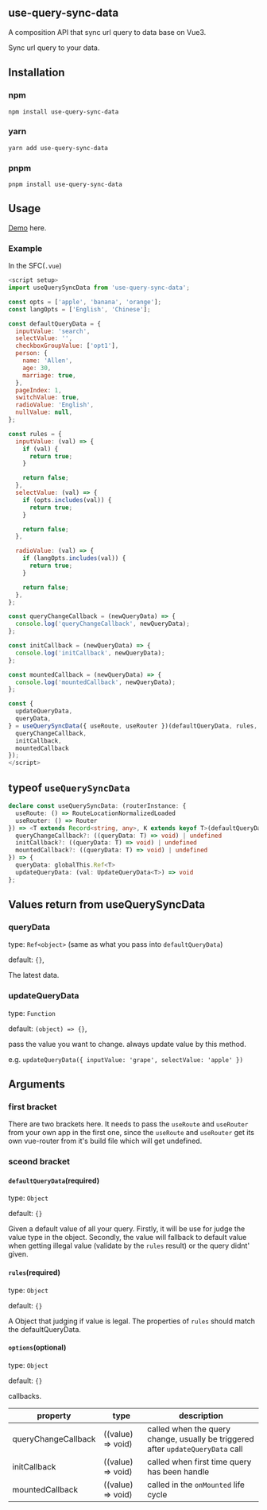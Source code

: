 ## use-query-sync-data

A composition API that sync url query to data base on Vue3.

Sync url query to your data. 

## Installation

### npm

```
npm install use-query-sync-data
```

### yarn

```
yarn add use-query-sync-data
```

### pnpm

```
pnpm install use-query-sync-data
```

## Usage

[Demo](https://codesandbox.io/p/sandbox/solitary-bush-c9t6vx) here.

### Example

In the SFC(`.vue`)

```js
<script setup>
import useQuerySyncData from 'use-query-sync-data';

const opts = ['apple', 'banana', 'orange'];
const langOpts = ['English', 'Chinese'];

const defaultQueryData = {
  inputValue: 'search',
  selectValue: '',
  checkboxGroupValue: ['opt1'],
  person: {
    name: 'Allen',
    age: 30,
    marriage: true,
  },
  pageIndex: 1,
  switchValue: true,
  radioValue: 'English',
  nullValue: null,
};

const rules = {
  inputValue: (val) => {
    if (val) {
      return true;
    }

    return false;
  },
  selectValue: (val) => {
    if (opts.includes(val)) {
      return true;
    }

    return false;
  },

  radioValue: (val) => {
    if (langOpts.includes(val)) {
      return true;
    }

    return false;
  },
};

const queryChangeCallback = (newQueryData) => {
  console.log('queryChangeCallback', newQueryData);
};

const initCallback = (newQueryData) => {
  console.log('initCallback', newQueryData);
};

const mountedCallback = (newQueryData) => {
  console.log('mountedCallback', newQueryData);
};

const {
  updateQueryData,
  queryData,
} = useQuerySyncData({ useRoute, useRouter })(defaultQueryData, rules, {
  queryChangeCallback,
  initCallback,
  mountedCallback
});
</script>
```

## typeof `useQuerySyncData`

```ts
declare const useQuerySyncData: (routerInstance: {
  useRoute: () => RouteLocationNormalizedLoaded
  useRouter: () => Router
}) => <T extends Record<string, any>, K extends keyof T>(defaultQueryData: T, rules: Rules<T>, options?: {
  queryChangeCallback?: ((queryData: T) => void) | undefined
  initCallback?: ((queryData: T) => void) | undefined
  mountedCallback?: ((queryData: T) => void) | undefined
}) => {
  queryData: globalThis.Ref<T>
  updateQueryData: (val: UpdateQueryData<T>) => void
};
```
## Values return from useQuerySyncData

### queryData

type: `Ref<object>` (same as what you pass into `defaultQueryData`)

default: `{}`,

The latest data.

### updateQueryData

type: `Function`

default: `(object) => {}`,

pass the value you want to change. always update value by this method.

e.g. `updateQueryData({ inputValue: 'grape', selectValue: 'apple' })`

## Arguments

### first bracket
There are two brackets here. It needs to pass the `useRoute` and `useRouter` from your own app in the first one, since the `useRoute` and `useRouter` get its own vue-router from it's build file which will get undefined.

### sceond bracket

#### `defaultQueryData`(required)

type: `Object`

default: `{}`

Given a default value of all your query. Firstly, it will be use for judge the value type in the object. Secondly, the value will fallback to default value when getting illegal value (validate by the `rules` result) or the query didnt' given.

#### `rules`(required)

type: `Object`

default: `{}`

A Object that judging if value is legal. The properties of `rules` should match the defaultQueryData.


#### `options`(optional)

type: `Object`

default: `{}`

callbacks.

|property|type|description|
|-|-|-|
|queryChangeCallback|((value) => void)|called when the query change, usually be triggered after `updateQueryData` call|
|initCallback|((value) => void)|called when first time query has been handle|
|mountedCallback|((value) => void)|called in the `onMounted` life cycle|